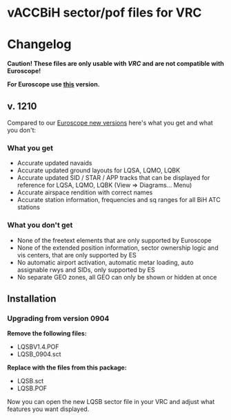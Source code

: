 # vACCBiH sector/pof files for VRC

# Changelog

**Caution! These files are only usable with _VRC_ and are not compatible with Euroscope!**

**For Euroscope use [this](https://github.com/tarakanbg/vaccbih_sct_files) version.**

## v. 1210

Compared to our [Euroscope new versions](https://github.com/tarakanbg/vaccbih_sct_files)
here's what you get and what you don't:

### What you get

* Accurate updated navaids
* Accurate updated ground layouts for LQSA, LQMO, LQBK
* Accurate updated SID / STAR / APP tracks that can be displayed for reference for LQSA, LQMO, LQBK
  (View => Diagrams... Menu)
* Accurate airspace rendition with correct names
* Accurate station information, frequencies and sq ranges for all BiH ATC stations

### What you don't get

* None of the freetext elements that are only supported by Euroscope
* None of the extended position information, sector ownership logic and vis centers, that are only supported by ES
* No automatic airport activation, automatic metar loading, auto assignable rwys and SIDs, only supported by ES
* No separate GEO zones, all GEO can only be shown or hidden at once


## Installation

### Upgrading from version 0904

**Remove the following files:**

* LQSBV1.4.POF
* LQSB_0904.sct

**Replace with the files from this package:**

* LQSB.sct
* LQSB.POF

Now you can open the new LQSB sector file in your VRC and adjust what features you want displayed.


